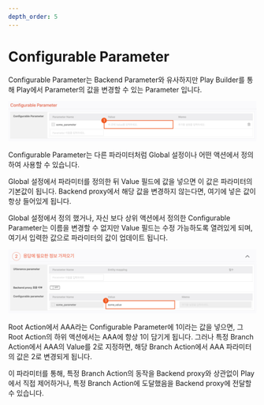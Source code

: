 ```yaml
---
depth_order: 5
---
```


# Configurable Parameter

Configurable Parameter는 Backend Parameter와 유사하지만 Play Builder를 통해 Play에서 Parameter의 값을 변경할 수 있는 Parameter 입니다.

![](assets/images/configurable-parameter-01.jpg)

Configurable Parameter는 다른 파라미터처럼 Global 설정이나 어떤 액션에서 정의하여 사용할 수 있습니다.

Global 설정에서 파라미터를 정의한 뒤 Value 필드에 값을 넣으면 이 값은 파라미터의 기본값이 됩니다. Backend proxy에서 해당 값을 변경하지 않는다면, 여기에 넣은 값이 항상 들어있게 됩니다.

Global 설정에서 정의 했거나, 자신 보다 상위 액션에서 정의한 Configurable Parameter는 이름을 변경할 수 없지만 Value 필드는 수정 가능하도록 열려있게 되며, 여기서 입력한 값으로 파라미터의 값이 업데이트 됩니다.

![](assets/images/configurable-parameter-02.jpg)

Root Action에서 AAA라는 Configurable Parameter에 1이라는 값을 넣으면, 그 Root Action의 하위 액션에서는 AAA에 항상 1이 담기게 됩니다. 그러나 특정 Branch Action에서 AAA의 Value를 2로 지정하면, 해당 Branch Action에서 AAA 파라미터의 값은 2로 변경되게 됩니다.

이 파라미터를 통해, 특정 Branch Action의 동작을 Backend proxy와 상관없이 Play에서 직접 제어하거나, 특정 Branch Action에 도달했음을 Backend proxy에 전달할 수 있습니다.

